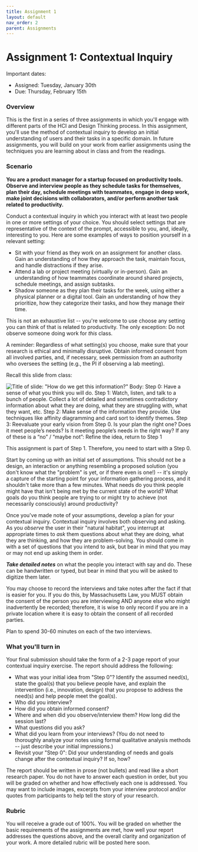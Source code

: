 ```yaml
---
title: Assignment 1
layout: default
nav_order: 2
parent: Assignments
---
```

# Assignment 1: Contextual Inquiry

Important dates:
- Assigned: Tuesday, January 30th
- Due: Thursday, February 15th

### Overview

This is the first in a series of three assignments in which you'll engage with different parts of the HCI and Design Thinking process. In this assignment, you'll use the method of contextual inquiry to develop an initial understanding of users and their tasks in a specific domain. In future assignments, you will build on your work from earlier assignments using the techniques you are learning about in class and from the readings. 


### Scenario
**You are a product manager for a startup focused on productivity tools. Observe and interview people as they schedule tasks for themselves, plan their day, schedule meetings with teammates, engage in deep work, make joint decisions with collaborators, and/or perform another task related to productivity.** 

Conduct a contextual inquiry in which you interact with at least two people in one or more settings of your choice. You should select settings that are representative of the context of the prompt, accessible to you, and, ideally, interesting to you. Here are some examples of ways to position yourself in a relevant setting:
- Sit with your friend as they work on an assignment for another class. Gain an understanding of how they approach the task, maintain focus, and handle distractions if they arise.
- Attend a lab or project meeting (virtually or in-person). Gain an understanding of how teammates coordinate around shared projects, schedule meetings, and assign subtasks.
- Shadow someone as they plan their tasks for the week, using either a physical planner or a digital tool. Gain an understanding of how they prioritize, how they categorize their tasks, and how they manage their time.

This is not an exhaustive list -- you're welcome to use choose any setting you can think of that is related to productivity. The only exception: Do not observe someone doing work for _this_ class.

A reminder: Regardless of what setting(s) you choose, make sure that your research is ethical and minimally disruptive. Obtain informed consent from all involved parties, and, if necessary, seek permission from an authority who oversees the setting (e.g., the PI if observing a lab meeting). 


Recall this slide from class:

![Title of slide: "How do we get this information?" Body: Step 0: Have a sense of what you think you will do. Step 1: Watch, listen, and talk to a bunch of people. Collect a lot of detailed and sometimes contradictory information about what they are doing, what they are struggling with, what they want, etc. Step 2: Make sense of the information they provide. Use techniques like affinity diagramming and card sort to identify themes. Step 3: Reevaluate your early vision from Step 0. Is your plan the right one? Does it meet people’s needs? Is it meeting people’s needs in the right way? If any of these is a “no” / “maybe not”: Refine the idea, return to Step 1](https://uml-hci.github.io/comp5270-s24/img/needfindingslide.png)

This assignment is part of Step 1. Therefore, you need to start with a Step 0. 

Start by coming up with an initial set of assumptions. This should not be a design, an interaction or anything resembling a proposed solution (you don't know what the "problem" is yet, or if there even is one!) -- it's simply a capture of the starting point for your information gathering process, and it shouldn't take more than a few minutes. What needs do you think people might have that isn't being met by the current state of the world? What goals do you think people are trying to or might try to achieve (not necessarily consciously) around productivity?

Once you've made note of your assumptions, develop a plan for your contextual inquiry. Contextual inquiry involves both observing and asking. As you _observe_ the user in their "natural habitat", you interrupt at appropriate times to _ask_ them questions about what they are doing, what they are thinking, and how they are problem-solving. You should come in with a set of questions that you intend to ask, but bear in mind that you may or may not end up asking them in order. 

***Take detailed notes*** on what the people you interact with say and do. These can be handwritten or typed, but bear in mind that you will be asked to digitize them later. 

You may choose to record the interviews and take notes after the fact if that is easier for you. If you do this, by Massachusetts Law, you MUST obtain the consent of the person you are interviewing AND anyone else who might inadvertently be recorded; therefore, it is wise to only record if you are in a private location where it is easy to obtain the consent of all recorded parties. 

Plan to spend 30-60 minutes on each of the two interviews. 

### What you'll turn in
Your final submission should take the form of a 2-3 page report of your contextual inquiry exercise. The report should address the following: 
- What was your initial idea from "Step 0"? Identify the assumed need(s), state the goal(s) that you believe people have, and explain the intervention (i.e., innovation, design) that you propose to address the need(s) and help people meet the goal(s).
- Who did you interview?
- How did you obtain informed consent?
- Where and when did you observe/interview them? How long did the session last?
- What questions did you ask?
- What did you learn from your interviews? (You do not need to thoroughly analyze your notes using formal qualitative analysis methods -- just describe your initial impressions.)
- Revisit your "Step 0": Did your understanding of needs and goals change after the contextual inquiry? If so, how?

The report should be written in prose (not bullets) and read like a short research paper. You do not have to answer each question in order, but you will be graded on whether and how effectively each one is addressed. You may want to include images, excerpts from your interview protocol and/or quotes from participants to help tell the story of your research. 

### Rubric
You will receive a grade out of 100%. You will be graded on whether the basic requirements of the assignments are met, how well your report addresses the questions above, and the overall clarity and organization of your work. A more detailed rubric will be posted here soon.